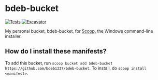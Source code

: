 # bdeb-bucket

[![Tests](https://github.com/bdeb1337/bdeb-bucket/actions/workflows/ci.yml/badge.svg)](https://github.com/bdeb1337/bdeb-bucket/actions/workflows/ci.yml)
[![Excavator](https://github.com/bdeb1337/bdeb-bucket/actions/workflows/excavator.yml/badge.svg)](https://github.com/bdeb1337/bdeb-bucket/actions/workflows/excavator.yml)

My personal bucket, bdeb-bucket, for [Scoop](https://scoop.sh), the Windows command-line installer.

How do I install these manifests?
---------------------------------

To add this bucket, run `scoop bucket add bdeb-bucket https://github.com/bdeb1337/bdeb-bucket`. To install, do `scoop install <manifest>`.